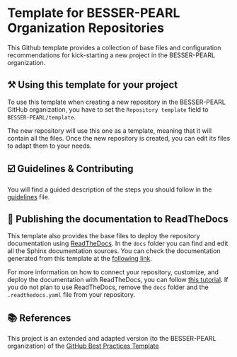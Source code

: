 # Template for BESSER-PEARL Organization Repositories

This Github template provides a collection of base files and configuration recommendations for kick-starting a new project in the BESSER-PEARL organization.

## ⚒️ Using this template for your project

To use this template when creating a new repository in the BESSER-PEARL GitHub organization, you have to set the `Repository template` field to `BESSER-PEARL/template`.

The new repository will use this one as a template, meaning that it will contain all the files. 
Once the new repository is created, you can edit its files to adapt them to your needs.

## ☑️ Guidelines & Contributing

You will find a guided description of the steps you should follow in the [guidelines](guidelines.md) file.

## 📓 Publishing the documentation to ReadTheDocs

This template also provides the base files to deploy the repository documentation using [ReadTheDocs](https://docs.readthedocs.io/en/stable/index.html). In the `docs` folder you can find and edit all the Sphinx documentation sources. You can check the documentation generated from this template at the [following link](https://besser-template.readthedocs.io/en/latest/). 

For more information on how to connect your repository, customize, and deploy the documentation with ReadTheDocs, you can follow [this tutorial](https://docs.readthedocs.io/en/stable/tutorial/index.html). If you do not plan to use ReadTheDocs, remove the `docs` folder and the `.readthedocs.yaml` file from your repository.

## 📚 References

This project is an extended and adapted version (to the BESSER-PEARL organization) of the [GitHub Best Practices Template](https://github.com/jlcanovas/gh-best-practices-template.git)